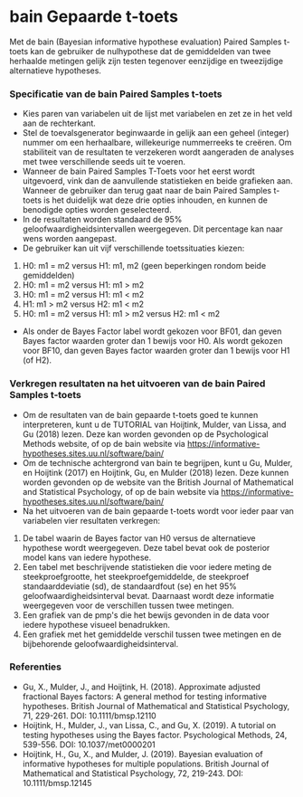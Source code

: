 bain Gepaarde t-toets
==============================

Met de bain (Bayesian informative hypothese evaluation) Paired Samples t-toets kan de gebruiker de nulhypothese dat de gemiddelden van twee herhaalde metingen gelijk zijn testen tegenover eenzijdige en tweezijdige alternatieve hypotheses. 

### Specificatie van de bain Paired Samples t-toets

- Kies paren van variabelen uit de lijst met variabelen en zet ze in het veld aan de rechterkant. 
- Stel de toevalsgenerator beginwaarde in gelijk aan een geheel (integer) nummer om een herhaalbare, willekeurige nummerreeks te creëren. Om stabiliteit van de resultaten te verzekeren wordt aangeraden de analyses met twee verschillende seeds uit te voeren.
- Wanneer de bain Paired Samples T-Toets voor het eerst wordt uitgevoerd, vink dan de aanvullende statistieken en beide grafieken aan. Wanneer de gebruiker dan terug gaat naar de bain Paired Samples t-toets is het duidelijk wat deze drie opties inhouden, en kunnen de benodigde opties worden geselecteerd. 
- In de resultaten worden standaard de 95% geloofwaardigheidsintervallen weergegeven. Dit percentage kan naar wens worden aangepast. 
- De gebruiker kan uit vijf verschillende toetssituaties kiezen: 

1. H0: m1 = m2 versus H1: m1, m2 (geen beperkingen rondom beide gemiddelden)
2. H0: m1 = m2 versus H1: m1 > m2
3. H0: m1 = m2 versus H1: m1 < m2
4. H1: m1 > m2 versus H2: m1 < m2
5. H0: m1 = m2 versus H1: m1 > m2 versus H2: m1 < m2

- Als onder de Bayes Factor label wordt gekozen voor BF01, dan geven Bayes factor waarden groter dan 1 bewijs voor H0. Als wordt gekozen voor BF10, dan geven Bayes factor waarden groter dan 1 bewijs voor H1 (of H2). 

### Verkregen resultaten na het uitvoeren van de bain Paired Samples t-toets

- Om de resultaten van de bain gepaarde t-toets goed te kunnen interpreteren, kunt u de TUTORIAL van Hoijtink, Mulder, van Lissa, and Gu (2018) lezen. Deze kan worden gevonden op de Psychological Methods website, of op de bain website via https://informative-hypotheses.sites.uu.nl/software/bain/
- Om de technische achtergrond van bain te begrijpen, kunt u Gu, Mulder, en Hoijtink (2017) en Hoijtink, Gu, en Mulder (2018) lezen. Deze kunnen worden gevonden op de website van the British Journal of Mathematical and Statistical Psychology, of op de bain website via https://informative-hypotheses.sites.uu.nl/software/bain/
- Na het uitvoeren van de bain gepaarde t-toets wordt voor ieder paar van variabelen vier resultaten verkregen:

1. De tabel waarin de Bayes factor van H0 versus de alternatieve hypothese wordt weergegeven. Deze tabel bevat ook de posterior model kans van iedere hypothese. 
2. Een tabel met beschrijvende statistieken die voor iedere meting de steekproefgrootte, het steekproefgemiddelde, de steekproef standaarddeviatie (sd), de standaardfout (se) en het 95% geloofwaardigheidsinterval bevat. Daarnaast wordt deze informatie weergegeven voor de verschillen tussen twee metingen. 
3. Een grafiek van de pmp's die het bewijs gevonden in de data voor iedere hypothese visueel benadrukken. 
4. Een grafiek met het gemiddelde verschil tussen twee metingen en de bijbehorende geloofwaardigheidsinterval.

### Referenties

- Gu, X., Mulder, J., and Hoijtink, H. (2018). Approximate adjusted fractional Bayes factors: A general method for testing informative hypotheses. British Journal of Mathematical and Statistical Psychology, 71, 229-261. DOI: 10.1111/bmsp.12110
- Hoijtink, H., Mulder, J., van Lissa, C., and Gu, X. (2019). A tutorial on testing hypotheses using the Bayes factor. Psychological Methods, 24, 539-556. DOI: 10.1037/met0000201 
- Hoijtink, H., Gu, X., and Mulder, J. (2019). Bayesian evaluation of informative hypotheses for multiple populations. British Journal of Mathematical and Statistical Psychology, 72, 219-243. DOI: 10.1111/bmsp.12145
